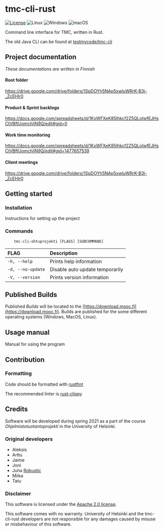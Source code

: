 # tmc-cli-rust

[![License](https://img.shields.io/badge/License-Apache%202.0-blue.svg)](https://raw.githubusercontent.com/rage/tmc-cli-rust/main/LICENSE)
![Linux](https://github.com/rage/tmc-cli-rust/workflows/Linux/badge.svg)
![Windows](https://github.com/rage/tmc-cli-rust/workflows/Windows/badge.svg)
![macOS](https://github.com/rage/tmc-cli-rust/workflows/macOS/badge.svg)

Command line interface for TMC, written in Rust. 

The old Java CLI can be found at [testmycode/tmc-cli](https://github.com/testmycode/tmc-cli) 

## Project documentation

*These documentations are written in Finnish*

#### Root folder
https://drive.google.com/drive/folders/1SpDOYh5NAp5xwluWRrK-B3j-_ZcEHIr0

#### Product & Sprint backlogs
https://docs.google.com/spreadsheets/d/1KxWFXeK85lhkcf2Z5QLoIwfEJHsCtVBftUomchilN9Q/edit#gid=0 

#### Work time monitoring
https://docs.google.com/spreadsheets/d/1KxWFXeK85lhkcf2Z5QLoIwfEJHsCtVBftUomchilN9Q/edit#gid=1477657539

#### Client meetings
https://drive.google.com/drive/folders/1SpDOYh5NAp5xwluWRrK-B3j-_ZcEHIr0

## Getting started

### Installation

Instructions for setting up the project

### Commands

        tmc-cli-ohtuprojekti [FLAGS] [SUBCOMMAND]

FLAG | Description
:--- | :---
`-h, --help` | Prints help information
`-d, --no-update` | Disable auto update temporarily
`-V, --version` | Prints version information


## Published Builds

Published *Builds* will be located to the [https://download.mooc.fi](https://download.mooc.fi). Builds are published for the some different operating systems (Windows, MacOS, Linux).

## Usage manual

Manual for using the program

## Contribution

### Formatting

Code should be formatted with [rustfmt](https://github.com/rust-lang/rustfmt)

The recommended linter is [rust-clippy](https://github.com/rust-lang/rust-clippy)

## Credits

Software will be developed during spring 2021 as a part of the course *Ohjelmistotuotantoprojekti* in the University of Helsinki.

### Original developers

* Aleksis
* Arttu
* Jaime
* Joni
* Juha [Robustic](https://github.com/Robustic/)
* Miika
* Tatu 

### Disclaimer

This software is licensed under the [Apache 2.0 license](https://raw.githubusercontent.com/rage/tmc-cli-rust/main/LICENSE).

This software comes with no warranty. University of Helsinki and the tmc-cli-rust developers are not responsible for any damages caused by misuse or misbehaviour of this software.
